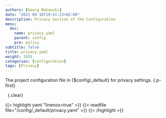 ```yaml
---
authors: [Georg Makowski]
date: "2021-09-16T19:41:23+02:00"
description: Privacy Section of the Configuration
menu:
  doc:
    name: privacy.yaml
    parent: config
    pre: policy
subtitle: false
title: privacy.yaml
weight: 1035
categories: [configuration]
tags: [Privacy]
---
```


The project configuration file in {$config/_default} for privacy settings.
{.p-first} <!--more-->

&nbsp;
{.clear}

{{< highlight yaml "linenos=true" >}}
{{< readfile file="/config/_default/privacy.yaml" >}}
{{< /highlight >}}

